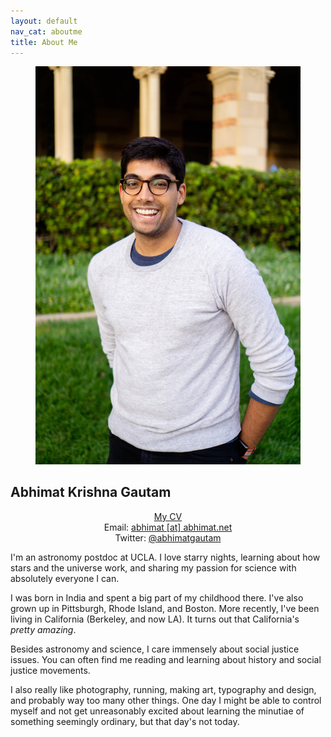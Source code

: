 ```yaml
---
layout: default
nav_cat: aboutme
title: About Me
---
```


<figure>
	<img src="./Me.jpg" alt="it me!" title="it me!" />
    <figcaption></figcaption>
</figure>

## **Abhimat Krishna Gautam**
<center><p><a href='/cv/cv_abhimat.pdf'>My CV</a><br>Email: <a href="mailto:abhimat@abhimat.net">abhimat [at] abhimat.net</a><br>Twitter: <a href="https://twitter.com/abhimatgautam">@abhimatgautam</a></p></center>

I'm an astronomy postdoc at UCLA. I love starry nights, learning about how stars and the universe work, and sharing my passion for science with absolutely everyone I can.

I was born in India and spent a big part of my childhood there. I've also grown up in Pittsburgh, Rhode Island, and Boston. More recently, I've been living in California (Berkeley, and now LA). It turns out that California's *pretty amazing*.

Besides astronomy and science, I care immensely about social justice issues. You can often find me reading and learning about history and social justice movements.

I also really like photography, running, making art, typography and design, and probably way too many other things. One day I might be able to control myself and not get unreasonably excited about learning the minutiae of something seemingly ordinary, but that day's not today.